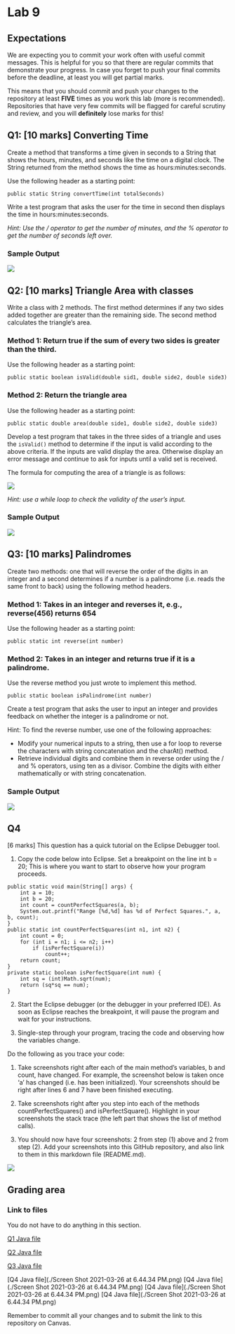 # Lab 9

## Expectations

We are expecting you to commit your work often with useful commit messages.
This is helpful for you so that there are regular commits that demonstrate your progress. 
In case you forget to push your final commits before the deadline, at least you will get partial marks.

This means that you should commit and push your changes to the repository at least **FIVE** times as you work this lab (more is recommended).
Repositories that have very few commits will be flagged for careful scrutiny and review, and you will **definitely** lose marks for this! 

## Q1: [10 marks] Converting Time

Create a method that transforms a time given in seconds to a String that shows the hours, minutes, and seconds like the time on a digital clock.
The String returned from the method shows the time as hours:minutes:seconds. 

Use the following header as a starting point:

```
public static String convertTime(int totalSeconds)
```

Write a test program that asks the user for the time in second then displays the time in hours:minutes:seconds.

*Hint: Use the / operator to get the number of minutes, and the % operator to get the number of seconds left over.*

### Sample Output

![](Sample_runs.png)

## Q2: [10 marks] Triangle Area with classes

Write a class with 2 methods.
The first method determines if any two sides added together are greater than the remaining side.
The second method calculates the triangle’s area.

### Method 1: Return true if the sum of every two sides is greater than the third.

Use the following header as a starting point:

```
public static boolean isValid(double sid1, double side2, double side3)
```

### Method 2: Return the triangle area

Use the following header as a starting point:

```
public static double area(double side1, double side2, double side3)
```

Develop a test program that takes in the three sides of a triangle and uses the `isValid()` method to determine if the input is valid according to the above criteria.
If the inputs are valid display the area. Otherwise display an error message and continue to ask for inputs until a valid set is received. 

The formula for computing the area of a triangle is as follows:

![](equation.png)

*Hint: use a while loop to check the validity of the user’s input.*

### Sample Output

![](Sample_runs2.png)

## Q3: [10 marks] Palindromes

Create two methods: one that will reverse the order of the digits in an integer and a second determines if a number is a palindrome (i.e. reads the same front to back) using the following method headers.

### Method 1: Takes in an integer and reverses it, e.g., reverse(456) returns 654

Use the following header as a starting point:

```
public static int reverse(int number)
```

### Method 2: Takes in an integer and returns true if it is a palindrome. 

Use the reverse method you just wrote to implement this method.

```
public static boolean isPalindrome(int number)
```

Create a test program that asks the user to input an integer and provides feedback on whether the integer is a palindrome or not. 

Hint: To find the reverse number, use one of the following approaches:

- Modify your numerical inputs to a string, then use a for loop to reverse the characters with string concatenation and the charAt() method.
- Retrieve individual digits and combine them in reverse order using the / and % operators, using ten as a divisor. Combine the digits with either mathematically or with string concatenation. 

### Sample Output

![](Sample_runs3.png)

## Q4

[6 marks] This question has a quick tutorial on the Eclipse Debugger tool.

1. Copy the code below into Eclipse. Set a breakpoint on the line int b = 20; 
This is where you want to start to observe how your program proceeds.

```
public static void main(String[] args) {
	int a = 10;
	int b = 20;
	int count = countPerfectSquares(a, b);
	System.out.printf("Range [%d,%d] has %d of Perfect Squares.", a, b, count);
}
public static int countPerfectSquares(int n1, int n2) {
	int count = 0;
	for (int i = n1; i <= n2; i++) 
		if (isPerfectSquare(i)) 
			count++;
	return count;
}
private static boolean isPerfectSquare(int num) {
	int sq = (int)Math.sqrt(num);
	return (sq*sq == num);
}
```

2. Start the Eclipse debugger (or the debugger in your preferred IDE). As soon as Eclipse reaches the breakpoint, it will pause the program and wait for your instructions.

3. Single-step through your program, tracing the code and observing how the variables change.

Do the following as you trace your code: 

1. Take screenshots right after each of the main method’s variables, b and count, have changed. For example, the screenshot below is taken once ‘a’ has changed (i.e. has been initialized). Your screenshots should be right after lines 6 and 7 have been finished executing.  

2. Take screenshots right after you step into each of the methods countPerfectSquares() and isPerfectSquare(). Highlight in your screenshots the stack trace (the left part that shows the list of method calls).

3. You should now have four screenshots: 2 from step (1) above and 2 from step (2). 
Add your screenshots into this GitHub repository, and also link to them in this markdown file (README.md).

![](printout2.png)

## Grading area

### Link to files

You do not have to do anything in this section.

[Q1 Java file](./Q1.java)

[Q2 Java file](./Q2.java)

[Q3 Java file](./Q3.java)

[Q4 Java file](./Screen Shot 2021-03-26 at 6.44.34 PM.png)
[Q4 Java file](./Screen Shot 2021-03-26 at 6.44.34 PM.png)
[Q4 Java file](./Screen Shot 2021-03-26 at 6.44.34 PM.png)
[Q4 Java file](./Screen Shot 2021-03-26 at 6.44.34 PM.png)

Remember to commit all your changes and to submit the link to this repository on Canvas.
